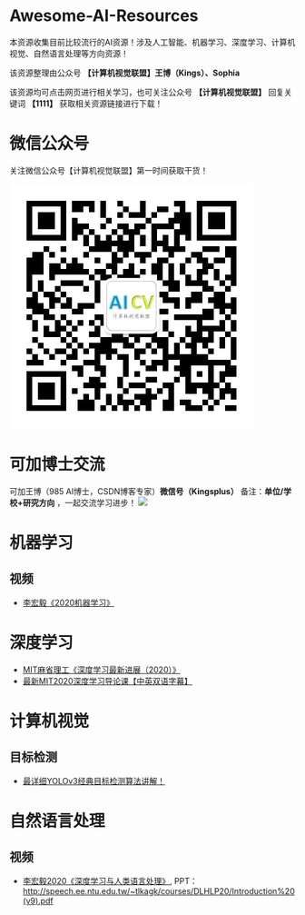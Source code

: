 # Awesome-AI-Resources


本资源收集目前比较流行的AI资源！涉及人工智能、机器学习、深度学习、计算机视觉、自然语言处理等方向资源！

该资源整理由公众号 **【计算机视觉联盟】王博（Kings）、Sophia**

该资源均可点击网页进行相关学习，也可关注公众号 **【计算机视觉联盟】** 回复关键词 **【1111】** 获取相关资源链接进行下载！

# 微信公众号
关注微信公众号【计算机视觉联盟】第一时间获取干货！

![](https://github.com/Sophia-11/Awesome-AI-Resources/blob/master/lmQR.jpg)

# 可加博士交流
可加王博（985 AI博士，CSDN博客专家）**微信号（Kingsplus）** 备注：**单位/学校+研究方向** ，一起交流学习进步！
![](https://github.com/Sophia-11/DeepLearningNotes/blob/master/cvQR.jpg)

# 机器学习
## 视频

- [李宏毅《2020机器学习》](https://www.youtube.com/watch?v=c9TwBeWAj_U&t=53s)

# 深度学习
- [MIT麻省理工《深度学习最新进展（2020）》](https://www.youtube.com/watch?v=0VH1Lim8gL8&t=6s)
- [最新MIT2020深度学习导论课【中英双语字幕】](https://www.youtube.com/playlist?list=PLtBw6njQRU-rwp5__7C0oIVt26ZgjG9NI)
# 计算机视觉
## 目标检测
- [最详细YOLOv3经典目标检测算法讲解！](https://www.youtube.com/watch?v=V6sva2tCCCk&feature=youtu.be)
# 自然语言处理
## 视频
- [李宏毅2020《深度学习与人类语言处理》](https://www.youtube.com/watch?v=nER51ZyJaCQ&t=249s), PPT：http://speech.ee.ntu.edu.tw/~tlkagk/courses/DLHLP20/Introduction%20(v9).pdf
